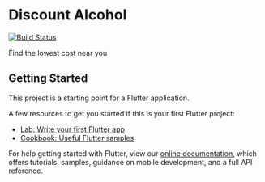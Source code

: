 # Discount Alcohol
[![Build Status](https://travis-ci.org/ChicoState/DiscountAlcohol.svg?branch=master)](https://travis-ci.org/ChicoState/DiscountAlcohol)

Find the lowest cost near you

## Getting Started

This project is a starting point for a Flutter application.

A few resources to get you started if this is your first Flutter project:

- [Lab: Write your first Flutter app](https://flutter.dev/docs/get-started/codelab)
- [Cookbook: Useful Flutter samples](https://flutter.dev/docs/cookbook)

For help getting started with Flutter, view our
[online documentation](https://flutter.dev/docs), which offers tutorials,
samples, guidance on mobile development, and a full API reference.
